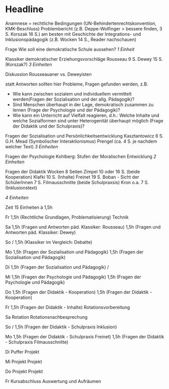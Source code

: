 # Headline

Anamnese = rechtliche Bedingungen (UN-Behindertenrechtskonvention, KMK-Beschluss)
Problembericht (z.B. Deppe-Wolfinger > bessere finden, 3 S. Korszak 16 S.) am besten mit Geschichte der Integrations- und Inklusionspädagogik (z.B. Wocken 14 S., Reader nachschauen)

Frage Wie soll eine demokratische Schule aussehen?
*1 Einheit*

Klassiker demokratischer Erziehungsvorschläge
Rousseau 9 S.
Dewey 15 S.
(Korszak?)
*3 Einheiten*

Diskussion Rousseauaner vs. Deweyisten

statt Antworten sollten hier Probleme, Fragen gefunden werden, z.B.
- Wie kann zwischen sozialem und individuellem vermittelt werden(Fragen der Sozialisation und der allg. Pädagogik)?
- Sind Menschen überhaupt in der Lage, demokratisch zusammen zu lernen (Frage der Psychologie und der Pädagogik)?
- Wie kann ein Unterricht auf Vielfalt reagieren, d.h.:  Welche Inhalte und welche Sozialformen sind unter Heterogenität überhaupt möglich (Frage der Didaktik und der Schulpraxis)?

Fragen der Sozialisation und Persönlichkeitsentwicklung
Kasztantowicz 6 S.
G.H. Mead (Symbolischer Interaktionismus)
Prengel (ca. 4 S. je nachdem welcher Text)
*3 Einheiten*

Fragen der Psychologie
Kohlberg: Stufen der Moralischen Entwicklung
*2 Einheiten*

Fragen der Didaktik
Wocken 8 Seiten
Zimpel 10 oder 16 S. (beide Kooperation)
Klafki 10 S. (Inhalte)
Freinet 19 S.
Boban - Sicht der SchülerInnen 7 S.
Filmausschnitte (beide Schulpraxsis)
Kron o.a. 7 S. (Inklusionstext)

*4 Einheiten*

Zeit
15 Einheiten à 1,5h

Fr
1,5h (Rechtliche Grundlagen, Problematisierung)
Technik

Sa
1,5h (Fragen und Antworten päd. Klassiker: Rousseau)
1,5h (Fragen und Antworten päd. Klassiker: Dewey)

So
/
1,5h (Klassiker im Vergleich: Debatte)

Mo
1,5h (Fragen der Sozialisation und Pädagogik)
1,5h (Fragen der Sozialisation und Pädagogik)

Di
1,5h (Fragen der Sozialisation und Pädagogik)
/

Mi
1,5h (Fragen der Psychologie und Pädagogik)
1,5h (Fragen der Psychologie und Pädagogik)

Do
1,5h (Fragen der Didaktik - Kooperation)
1,5h (Fragen der Didaktik - Kooperation)

Fr
1,5h (Fragen der Didaktik - Inhalte)
Rotationsvorbereitung

Sa
Rotation
Rotationsnachbesprechung

So
/
1,5h (Fragen der Didaktik - Schulpraxis Inklusion)

Mo
1,5h (Fragen der Didaktik - Schulpraxis Freinet)
1,5h (Fragen der Didaktik - Schulpraxis Filmausschnitte)

Di
Puffer
Projekt

Mi
Projekt
Projekt

Do
Projekt
Projekt

Fr
Kursabschluss
Auswertung und Aufräumen
